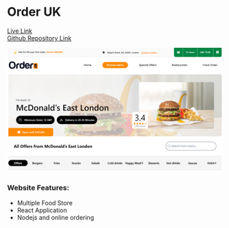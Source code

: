 # Order UK

<a href="https://order-uk.vercel.app/" target="_blank">Live Link </a>
<br />
<a href="https://order-uk.vercel.app/" target="_blank">Github Repository Link </a>

<a href="https://order-uk.vercel.app/" target="_blank"><img src="./image.png" /> </a>

### Website Features:

- Multiple Food Store
- React Application
- Nodejs and online ordering
